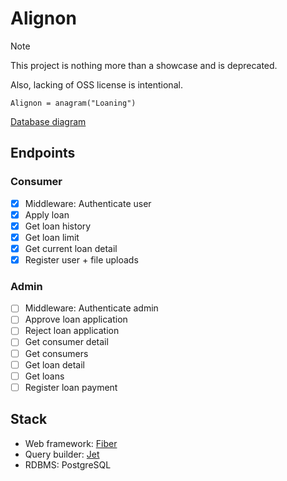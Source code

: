 # Alignon

> [!NOTE]
> This project is nothing more than a showcase and is deprecated.
> 
> Also, lacking of OSS license is intentional.

`Alignon = anagram("Loaning")`

[Database diagram](https://dbdiagram.io/d/My-Alignon-Database-Schema-66c48707a346f9518c90ca7c)

## Endpoints

### Consumer

- [x] Middleware: Authenticate user
- [x] Apply loan
- [x] Get loan history
- [x] Get loan limit
- [x] Get current loan detail
- [x] Register user + file uploads

### Admin

- [ ] Middleware: Authenticate admin
- [ ] Approve loan application
- [ ] Reject loan application
- [ ] Get consumer detail
- [ ] Get consumers
- [ ] Get loan detail
- [ ] Get loans
- [ ] Register loan payment

## Stack

- Web framework: [Fiber](https://gofiber.io/)
- Query builder: [Jet](https://github.com/go-jet/jet)
- RDBMS: PostgreSQL